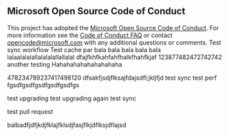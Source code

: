 ## Microsoft Open Source Code of Conduct
This project has adopted the [Microsoft Open Source Code of Conduct](https://opensource.microsoft.com/codeofconduct/).
For more information see the [Code of Conduct FAQ](https://opensource.microsoft.com/codeofconduct/faq/) or contact [opencode@microsoft.com](mailto:opencode@microsoft.com) with any additional questions or comments.
Test sync workflow
Test cache par
bala bala bala bala bala
lalaalalalallalalalallallalal
dfajfkhfkahfahfhalkfhahfkjaf
123877482472742742
another testing
Hahahahahahahahahaha

478234789237417498120
dfsakfjsdjflksajfdajsdfl;jkljfjd
test sync
test perf
fgsdfgsdfgsdfgsdfgsdfgs

test upgrading
test upgrading again
test sync

test pull request

balbadfjdfjkdjfklajfklsdjfasjflkjdflksjdflajsd
